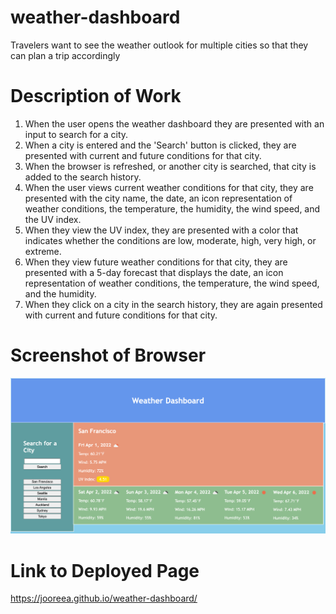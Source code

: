 # weather-dashboard
Travelers want to see the weather outlook for multiple cities so that they can plan a trip accordingly

# Description of Work
1. When the user opens the weather dashboard they are presented with an input to search for a city.
2. When a city is entered and the 'Search' button is clicked, they are presented with current and future conditions for that city.
3. When the browser is refreshed, or another city is searched, that city is added to the search history.
4. When the user views current weather conditions for that city, they are presented with the city name, the date, an icon representation of weather conditions, the temperature, the humidity, the wind speed, and the UV index.
5. When they view the UV index, they are presented with a color that indicates whether the conditions are low, moderate, high, very high, or extreme.
6. When they view future weather conditions for that city, they are presented with a 5-day forecast that displays the date, an icon representation of weather conditions, the temperature, the wind speed, and the humidity.
7. When they click on a city in the search history, they are again presented with current and future conditions for that city.

# Screenshot of Browser
![code-quiz demo](./assets/images/weather-dashboard-demo.png)

# Link to Deployed Page
https://jooreea.github.io/weather-dashboard/
